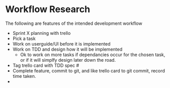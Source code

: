 # Workflow Research
The following are features of the intended development workflow

- Sprint X planning with trello
- Pick a task
- Work on userguide/UI before it is implemented  
- Work on TDD and design how it will be implemented
  - Ok to work on more tasks if dependancies occur for the chosen task, or if it will simplfy design later down the road.
- Tag trello card with TDD spec #
- Complete feature, commit to git, and like trello card to git commit, record time taken.
-
